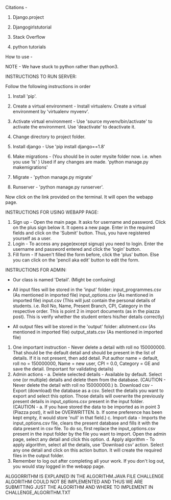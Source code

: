 Citations - 

1. Django.project

2. Djangogirlstutorial

3. Stack Overflow

4. python tutorials


How to use -

NOTE - We have stuck to python rather than python3.

INSTRUCTIONS TO RUN SERVER:

Follow the following instructions in order 

1. Install 'pip'.

2. Create a virtual environment - Install virtualenv. Create a virtual environment by 'virtualenv myvenv'.

3. Activate virtual environment - Use 'source myvenv/bin/activate' to activate the environment. Use 'deactivate' to deactivate it.

4. Change directory to project folder.

5. Install django - Use 'pip install django==1.8'

6. Make migrations - (You should be in outer mysite folder now. i.e. when you use 'ls' ) Used if any changes are made. 'python manage.py makemigrations'

7. Migrate - 'python manage.py migrate'

8. Runserver - 'python manage.py runserver'.

Now click on the link provided on the terminal. It will open the webapp page.


INSTRUCTIONS FOR USING WEBAPP PAGE:

1. Sign up - Open the main page. It asks for username and password. Click on the plus sign below it. It opens a new page. Enter in the required fields and click on the 'Submit' button. Thus, you have registered yourself as a user.
2. Login - To access any page(except signup) you need to login. Enter the username and password entered and click the 'login' button.
3. Fill form - If haven't filled the form before, click the 'plus' button. Else you can click on the 'pencil aka edit' button to edit the form.


INSTRUCTIONS FOR ADMIN:

- Our class is named 'Detail'. (Might be confusing)

- All input files will be stored in the 'input' folder:
	input_programmes.csv (As mentioned in imported file)
	input_options.csv (As mentioned in imported file)
	input.csv (This will just contain the personal details of students. i.e. Roll No, Name, Present Branch, CPI, Category in the respective order. This is point 2 in import documents (as in the piazza post). This is verify whether the student enters his/her details correctly)

- All output files will be stored in the 'output' folder:
	allotment.csv (As mentioned in imported file)
	output_stats.csv (As mentioned in imported file)

1. One important instruction - Never delete a detail with roll no 150000000. That should be the default detail and should be present in the list of details. If it is not present, then add detail. Put author name = default, roll no = 150000000, Name = new user, CPI = 0.0, Category = GE and save the detail. (Important for validating details)
2. Admin actions -
	a. Delete selected details - Available by default. Select one (or multiple) details and delete them from the database.
	(CAUTION - Never delete the detail with roll no 150000000.)
	b. Download csv - Export (download) the database as a csv. Select the details you want to export and select this option. Those details will overwrite the previously present details in input_options.csv present in the input folder. 
	(CAUTION - a. If you have stored the data to be imported as in point 3 (Piazza post), it will be OVERWRITTEN.
		   b. If some preference has been kept empty, it would store 'null' in that field.)
	c. Import data - Imports the input_options.csv file, clears the present database and fills it with the data present in csv file. To do so, first replace the input_options.csv present in the input folder by the file you want to import. Open the admin page, select any detail and click this option.
	d. Apply algorithm - To apply algorithm, select all the details, use 'Download csv' action. Select any one detail and click on this action button. It will create the required files in the output folder.
3. Remember to log out after completing all your work. If you don't log out, you would stay logged in the webapp page.

 ALGGORRITHM IS EXPLAINED IN THE ALGORITHM.JAVA FILE
 CHALLENGE ALGORITHM COULD NOT BE IMPLEMENTED AND THUS WE ARE SUBMITTING JUST THE ALGORITHM AND WHERE TO IMPLEMENT IN CHALLENGE_ALGORITHM.TXT
